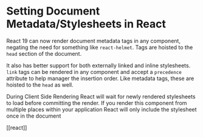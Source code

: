 # Setting Document Metadata/Stylesheets in React

React 19 can now render document metadata tags in any component, negating the need for something like `react-helmet`. Tags are hoisted to the `head` section of the document.

It also has better support for both externally linked and inline stylesheets. `link` tags can be rendered in any component and accept a `precedence` attribute to help manager the insertion order. Like metadata tags, these are hoisted to the `head` as well.

During Client Side Rendering React will wait for newly rendered stylesheets to load before committing the render. If you render this component from multiple places within your application React will only include the stylesheet once in the document

[[react]]